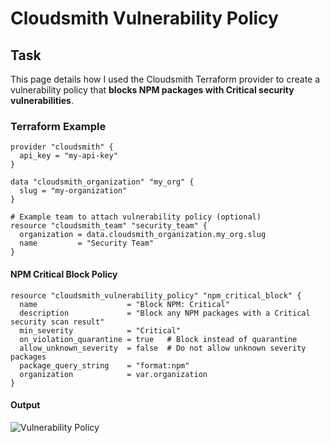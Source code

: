 # Cloudsmith Vulnerability Policy

## Task

This page details how I used the Cloudsmith Terraform provider to create a vulnerability policy that **blocks NPM packages with Critical security vulnerabilities**.

### Terraform Example

````
provider "cloudsmith" {
  api_key = "my-api-key"
}

data "cloudsmith_organization" "my_org" {
  slug = "my-organization"
}

# Example team to attach vulnerability policy (optional)
resource "cloudsmith_team" "security_team" {
  organization = data.cloudsmith_organization.my_org.slug
  name         = "Security Team"
}
````

#### NPM Critical Block Policy

````
resource "cloudsmith_vulnerability_policy" "npm_critical_block" {
  name                    = "Block NPM: Critical"
  description             = "Block any NPM packages with a Critical security scan result"
  min_severity            = "Critical"
  on_violation_quarantine = true   # Block instead of quarantine
  allow_unknown_severity  = false  # Do not allow unknown severity packages
  package_query_string    = "format:npm"
  organization            = var.organization
}
````

#### Output

![Vulnerability Policy](tfm-state-vulnerability-npm-critical.png)
